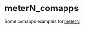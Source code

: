 # meterN_comapps
Some comapps examples for <a href='https://github.com/jeanmarc77/meterN'>meterN</a>
